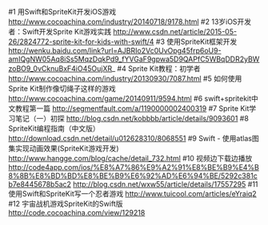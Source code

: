 #1 用Swift和SpriteKit开发iOS游戏
http://www.cocoachina.com/industry/20140718/9178.html
#2 13岁iOS开发者：Swift开发Sprite Kit游戏实践
http://www.csdn.net/article/2015-05-26/2824772-sprite-kit-for-kids-with-swift/4
#3 使用SpriteKit框架开发
http://wenku.baidu.com/link?url=AJBRIo2Vc0UvOpg45frp6oU9-amIQgNW05Aq8iSs5MqzDqkPd9_fYVGaF9gpwa5D9QAPfC5WBqDDR2yBWzoBO9_0vCknuBxF4iO45OujXR_
#4 Sprite Kit教程：初学者
http://www.cocoachina.com/industry/20130930/7087.html
#5 如何使用Sprite Kit制作像切绳子这样的游戏
http://www.cocoachina.com/game/20140911/9594.html
#6 swift+spritekit中文教程第一篇
http://segmentfault.com/a/1190000002400319
#7 Sprite Kit学习笔记（一）初探
http://blog.csdn.net/kobbbb/article/details/9093601
#8 SpriteKit编程指南（中文版）  
http://download.csdn.net/detail/u012628310/8068551
#9 Swift - 使用atlas图集实现动画效果(SpriteKit游戏开发)
http://www.hangge.com/blog/cache/detail_732.html
#10 视频边下载边播放 
http://code4app.com/ios/%E8%A7%86%E9%A2%91%E8%BE%B9%E4%B8%8B%E8%BD%BD%E8%BE%B9%E6%92%AD%E6%94%BE/5292c381cb7e8445678b5ac2
http://blog.csdn.net/wxw55/article/details/17557295
#11 使用Swift和SpriteKit写一个忍者游戏
http://www.tuicool.com/articles/eYraiq2
#12 宇宙战机游戏SpriteKit的Swift版
http://code.cocoachina.com/view/129218
